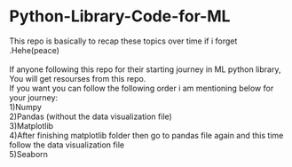 # Python-Library-Code-for-ML
This repo is basically to recap these topics over time if i forget .Hehe(peace)<br>
<br>
If anyone following this repo for their starting journey in ML python library, You will get resourses from this repo.<br>
If you want you can follow the following order i am mentioning below for your journey:<br>
 1)Numpy<br>
 2)Pandas (without the data visualization file)<br>
 3)Matplotlib<br>
 4)After finishing matplotlib folder then go to pandas file again and this time follow the data visualization file<br>
 5)Seaborn<br>
